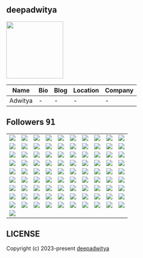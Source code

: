 ## deepadwitya
<img src="https://avatars.githubusercontent.com/u/89625446?v=4" width="150" />

| Name | Bio | Blog | Location | Company |
| -- | -- | -- | -- | -- |
| Adwitya | - | - | - | - |

## Followers <kbd>91</kbd>

<table width="100%">
  <tr width='100%'><td width='10%' align='center'><a href='https://github.com/billyfischbach'><img src='https://avatars.githubusercontent.com/u/5067515?v=4' /></a></td><td width='10%' align='center'><a href='https://github.com/ccbearyeh'><img src='https://avatars.githubusercontent.com/u/5384439?v=4' /></a></td><td width='10%' align='center'><a href='https://github.com/gino2013'><img src='https://avatars.githubusercontent.com/u/5793569?v=4' /></a></td><td width='10%' align='center'><a href='https://github.com/lorine93s'><img src='https://avatars.githubusercontent.com/u/7469320?v=4' /></a></td><td width='10%' align='center'><a href='https://github.com/murapadev'><img src='https://avatars.githubusercontent.com/u/10557163?v=4' /></a></td><td width='10%' align='center'><a href='https://github.com/IDouble'><img src='https://avatars.githubusercontent.com/u/18186995?v=4' /></a></td><td width='10%' align='center'><a href='https://github.com/jackccrawford'><img src='https://avatars.githubusercontent.com/u/18580445?v=4' /></a></td><td width='10%' align='center'><a href='https://github.com/djvelimir'><img src='https://avatars.githubusercontent.com/u/20823832?v=4' /></a></td><td width='10%' align='center'><a href='https://github.com/danielmrtnvc'><img src='https://avatars.githubusercontent.com/u/23488585?v=4' /></a></td><td width='10%' align='center'><a href='https://github.com/ChariotRed'><img src='https://avatars.githubusercontent.com/u/25374213?v=4' /></a></td></tr><tr width='100%'><td width='10%' align='center'><a href='https://github.com/sungeer'><img src='https://avatars.githubusercontent.com/u/26924670?v=4' /></a></td><td width='10%' align='center'><a href='https://github.com/jelspace'><img src='https://avatars.githubusercontent.com/u/27209430?v=4' /></a></td><td width='10%' align='center'><a href='https://github.com/Benjamin-cup'><img src='https://avatars.githubusercontent.com/u/33036584?v=4' /></a></td><td width='10%' align='center'><a href='https://github.com/Ideal-Softer'><img src='https://avatars.githubusercontent.com/u/36896525?v=4' /></a></td><td width='10%' align='center'><a href='https://github.com/standardgalactic'><img src='https://avatars.githubusercontent.com/u/43516554?v=4' /></a></td><td width='10%' align='center'><a href='https://github.com/emmanuelvelmo'><img src='https://avatars.githubusercontent.com/u/51292782?v=4' /></a></td><td width='10%' align='center'><a href='https://github.com/kelvinMORURI'><img src='https://avatars.githubusercontent.com/u/54265555?v=4' /></a></td><td width='10%' align='center'><a href='https://github.com/alighasemi889'><img src='https://avatars.githubusercontent.com/u/58810370?v=4' /></a></td><td width='10%' align='center'><a href='https://github.com/Vocula'><img src='https://avatars.githubusercontent.com/u/63630230?v=4' /></a></td><td width='10%' align='center'><a href='https://github.com/manmohanhunjan'><img src='https://avatars.githubusercontent.com/u/71703296?v=4' /></a></td></tr><tr width='100%'><td width='10%' align='center'><a href='https://github.com/JohnMwendwa'><img src='https://avatars.githubusercontent.com/u/72663882?v=4' /></a></td><td width='10%' align='center'><a href='https://github.com/Zack4DEV'><img src='https://avatars.githubusercontent.com/u/73597675?v=4' /></a></td><td width='10%' align='center'><a href='https://github.com/AmirulAndalib'><img src='https://avatars.githubusercontent.com/u/86344856?v=4' /></a></td><td width='10%' align='center'><a href='https://github.com/huytg1007'><img src='https://avatars.githubusercontent.com/u/88336473?v=4' /></a></td><td width='10%' align='center'><a href='https://github.com/mg-e'><img src='https://avatars.githubusercontent.com/u/89415673?v=4' /></a></td><td width='10%' align='center'><a href='https://github.com/yuskraft'><img src='https://avatars.githubusercontent.com/u/89844466?v=4' /></a></td><td width='10%' align='center'><a href='https://github.com/v-mv'><img src='https://avatars.githubusercontent.com/u/91957475?v=4' /></a></td><td width='10%' align='center'><a href='https://github.com/iam-harshsoni'><img src='https://avatars.githubusercontent.com/u/95012191?v=4' /></a></td><td width='10%' align='center'><a href='https://github.com/Yadavanurag13'><img src='https://avatars.githubusercontent.com/u/95437051?v=4' /></a></td><td width='10%' align='center'><a href='https://github.com/george0st'><img src='https://avatars.githubusercontent.com/u/95856749?v=4' /></a></td></tr><tr width='100%'><td width='10%' align='center'><a href='https://github.com/Shahir-47'><img src='https://avatars.githubusercontent.com/u/98346408?v=4' /></a></td><td width='10%' align='center'><a href='https://github.com/christian-schw'><img src='https://avatars.githubusercontent.com/u/100429187?v=4' /></a></td><td width='10%' align='center'><a href='https://github.com/oluoko'><img src='https://avatars.githubusercontent.com/u/101041804?v=4' /></a></td><td width='10%' align='center'><a href='https://github.com/md-rifatkhan'><img src='https://avatars.githubusercontent.com/u/102645154?v=4' /></a></td><td width='10%' align='center'><a href='https://github.com/General-MP'><img src='https://avatars.githubusercontent.com/u/103930078?v=4' /></a></td><td width='10%' align='center'><a href='https://github.com/devimccallion'><img src='https://avatars.githubusercontent.com/u/109635993?v=4' /></a></td><td width='10%' align='center'><a href='https://github.com/Nagdy8888'><img src='https://avatars.githubusercontent.com/u/111529534?v=4' /></a></td><td width='10%' align='center'><a href='https://github.com/DIMFLIX'><img src='https://avatars.githubusercontent.com/u/112165977?v=4' /></a></td><td width='10%' align='center'><a href='https://github.com/bhza'><img src='https://avatars.githubusercontent.com/u/114709419?v=4' /></a></td><td width='10%' align='center'><a href='https://github.com/COSSAVVU'><img src='https://avatars.githubusercontent.com/u/115111295?v=4' /></a></td></tr><tr width='100%'><td width='10%' align='center'><a href='https://github.com/NicolasVegaQ'><img src='https://avatars.githubusercontent.com/u/116695317?v=4' /></a></td><td width='10%' align='center'><a href='https://github.com/germainelee'><img src='https://avatars.githubusercontent.com/u/118464031?v=4' /></a></td><td width='10%' align='center'><a href='https://github.com/Nirkrolm72650'><img src='https://avatars.githubusercontent.com/u/119167054?v=4' /></a></td><td width='10%' align='center'><a href='https://github.com/keyyone'><img src='https://avatars.githubusercontent.com/u/119262375?v=4' /></a></td><td width='10%' align='center'><a href='https://github.com/FHajid'><img src='https://avatars.githubusercontent.com/u/120089837?v=4' /></a></td><td width='10%' align='center'><a href='https://github.com/MwitiPeter'><img src='https://avatars.githubusercontent.com/u/124337409?v=4' /></a></td><td width='10%' align='center'><a href='https://github.com/GitXpresso'><img src='https://avatars.githubusercontent.com/u/126926699?v=4' /></a></td><td width='10%' align='center'><a href='https://github.com/Willie169'><img src='https://avatars.githubusercontent.com/u/133617026?v=4' /></a></td><td width='10%' align='center'><a href='https://github.com/Kei-K23'><img src='https://avatars.githubusercontent.com/u/134714087?v=4' /></a></td><td width='10%' align='center'><a href='https://github.com/Thapakon-thai'><img src='https://avatars.githubusercontent.com/u/134791817?v=4' /></a></td></tr><tr width='100%'><td width='10%' align='center'><a href='https://github.com/Accercle'><img src='https://avatars.githubusercontent.com/u/138025980?v=4' /></a></td><td width='10%' align='center'><a href='https://github.com/Emmanuel-75'><img src='https://avatars.githubusercontent.com/u/138172078?v=4' /></a></td><td width='10%' align='center'><a href='https://github.com/N1TEB0I'><img src='https://avatars.githubusercontent.com/u/138403094?v=4' /></a></td><td width='10%' align='center'><a href='https://github.com/chi1180'><img src='https://avatars.githubusercontent.com/u/143685104?v=4' /></a></td><td width='10%' align='center'><a href='https://github.com/Hotchapu13'><img src='https://avatars.githubusercontent.com/u/144183939?v=4' /></a></td><td width='10%' align='center'><a href='https://github.com/KartofelnKatze'><img src='https://avatars.githubusercontent.com/u/145869394?v=4' /></a></td><td width='10%' align='center'><a href='https://github.com/bravonokoth'><img src='https://avatars.githubusercontent.com/u/147088472?v=4' /></a></td><td width='10%' align='center'><a href='https://github.com/KevinBagasSaputra'><img src='https://avatars.githubusercontent.com/u/149292645?v=4' /></a></td><td width='10%' align='center'><a href='https://github.com/jatin0670'><img src='https://avatars.githubusercontent.com/u/150318219?v=4' /></a></td><td width='10%' align='center'><a href='https://github.com/thelabmde'><img src='https://avatars.githubusercontent.com/u/161765219?v=4' /></a></td></tr><tr width='100%'><td width='10%' align='center'><a href='https://github.com/yyle88'><img src='https://avatars.githubusercontent.com/u/162403837?v=4' /></a></td><td width='10%' align='center'><a href='https://github.com/nwrabz'><img src='https://avatars.githubusercontent.com/u/162750257?v=4' /></a></td><td width='10%' align='center'><a href='https://github.com/HARRY5D'><img src='https://avatars.githubusercontent.com/u/163107332?v=4' /></a></td><td width='10%' align='center'><a href='https://github.com/PlusUltraCode'><img src='https://avatars.githubusercontent.com/u/164465431?v=4' /></a></td><td width='10%' align='center'><a href='https://github.com/LWG13'><img src='https://avatars.githubusercontent.com/u/164619164?v=4' /></a></td><td width='10%' align='center'><a href='https://github.com/bhagyeshsp'><img src='https://avatars.githubusercontent.com/u/165566941?v=4' /></a></td><td width='10%' align='center'><a href='https://github.com/Brandon-CODE-SVG'><img src='https://avatars.githubusercontent.com/u/172068640?v=4' /></a></td><td width='10%' align='center'><a href='https://github.com/iisavzxie'><img src='https://avatars.githubusercontent.com/u/172165024?v=4' /></a></td><td width='10%' align='center'><a href='https://github.com/Keshav-tech31'><img src='https://avatars.githubusercontent.com/u/175376260?v=4' /></a></td><td width='10%' align='center'><a href='https://github.com/aannuuujj'><img src='https://avatars.githubusercontent.com/u/175406785?v=4' /></a></td></tr><tr width='100%'><td width='10%' align='center'><a href='https://github.com/Thesmitmungara'><img src='https://avatars.githubusercontent.com/u/177387669?v=4' /></a></td><td width='10%' align='center'><a href='https://github.com/MarcoA-Pozol'><img src='https://avatars.githubusercontent.com/u/178321931?v=4' /></a></td><td width='10%' align='center'><a href='https://github.com/mbahomaid'><img src='https://avatars.githubusercontent.com/u/178747862?v=4' /></a></td><td width='10%' align='center'><a href='https://github.com/Govindgurjar930'><img src='https://avatars.githubusercontent.com/u/180566992?v=4' /></a></td><td width='10%' align='center'><a href='https://github.com/Felix-Web-Dev'><img src='https://avatars.githubusercontent.com/u/180760153?v=4' /></a></td><td width='10%' align='center'><a href='https://github.com/mi6paulino'><img src='https://avatars.githubusercontent.com/u/181088958?v=4' /></a></td><td width='10%' align='center'><a href='https://github.com/Nahid837'><img src='https://avatars.githubusercontent.com/u/182810921?v=4' /></a></td><td width='10%' align='center'><a href='https://github.com/galaxydev24'><img src='https://avatars.githubusercontent.com/u/183096049?v=4' /></a></td><td width='10%' align='center'><a href='https://github.com/1JosephR'><img src='https://avatars.githubusercontent.com/u/185217691?v=4' /></a></td><td width='10%' align='center'><a href='https://github.com/Theusalmd'><img src='https://avatars.githubusercontent.com/u/185742163?v=4' /></a></td></tr><tr width='100%'><td width='10%' align='center'><a href='https://github.com/Sudoharry'><img src='https://avatars.githubusercontent.com/u/186198845?v=4' /></a></td><td width='10%' align='center'><a href='https://github.com/DezNyuh'><img src='https://avatars.githubusercontent.com/u/186508113?v=4' /></a></td><td width='10%' align='center'><a href='https://github.com/Dennis-J-Carroll'><img src='https://avatars.githubusercontent.com/u/187203788?v=4' /></a></td><td width='10%' align='center'><a href='https://github.com/Cyborn-Cshot'><img src='https://avatars.githubusercontent.com/u/187529915?v=4' /></a></td><td width='10%' align='center'><a href='https://github.com/Unfathomable-08'><img src='https://avatars.githubusercontent.com/u/188040617?v=4' /></a></td><td width='10%' align='center'><a href='https://github.com/itsokayyybro'><img src='https://avatars.githubusercontent.com/u/188339131?v=4' /></a></td><td width='10%' align='center'><a href='https://github.com/zerod0t'><img src='https://avatars.githubusercontent.com/u/188635472?v=4' /></a></td><td width='10%' align='center'><a href='https://github.com/LinuxJS'><img src='https://avatars.githubusercontent.com/u/193270912?v=4' /></a></td><td width='10%' align='center'><a href='https://github.com/jihaad23'><img src='https://avatars.githubusercontent.com/u/198208620?v=4' /></a></td><td width='10%' align='center'><a href='https://github.com/d3v1sh'><img src='https://avatars.githubusercontent.com/u/206030926?v=4' /></a></td></tr><tr width='100%'><td width='10%' align='center'><a href='https://github.com/Cboy220'><img src='https://avatars.githubusercontent.com/u/208152663?v=4' /></a></td>
</table>

## LICENSE
Copyright (c) 2023-present [deepadwitya](https://github.com/deepadwitya)

